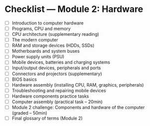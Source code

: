 # Checklist — Module 2: Hardware

- [ ] Introduction to computer hardware
- [ ] Programs, CPU and memory
- [ ] CPU architecture (supplementary reading)
- [ ] The modern computer
- [ ] RAM and storage devices (HDDs, SSDs)
- [ ] Motherboards and system buses
- [ ] Power supply units (PSU)
- [ ] Mobile devices, batteries and charging systems
- [ ] Input/output devices, peripherals and ports
- [ ] Connectors and projectors (supplementary)
- [ ] BIOS basics
- [ ] Hardware assembly (installing CPU, RAM, graphics, peripherals)
- [ ] Troubleshooting and repairing mobile devices
- [ ] Hardware components practice tasks
- [ ] Computer assembly (practical task – 20min)
- [ ] Module 2 challenge: Components and hardware of the computer (graded – 50min)
- [ ] Final glossary of terms (Module 2)
